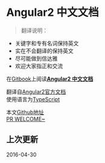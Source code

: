 # Angular2 中文文档

> 翻译说明：  
* 关键字和专有名词保持英文
* 实在不会翻译的保持英文
* 尽可能做到信达雅
* 欢迎大家指正和交流

在[Gitbook](https://www.gitbook.com)上阅读[**Angular2 中文文档**](https://emeryao.gitbooks.io/angular2-docs/content/)

翻译自[Angular2官方文档](https://angular.io/docs/ts/latest/)  
使用语言为[TypeScript](http://www.typescriptlang.org/)

本文[Github地址](https://github.com/Emeryao/angular2-docs)  
[PR WELCOME~](https://github.com/Emeryao/angular2-docs/pulls)

## 上次更新
2016-04-30